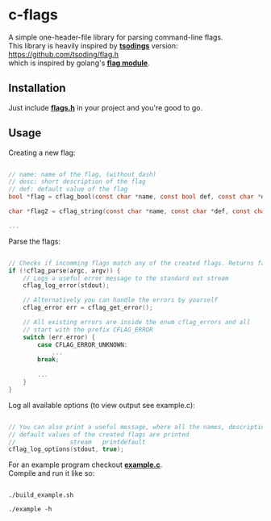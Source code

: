 # c-flags

A simple one-header-file library for parsing command-line flags. \
This library is heavily inspired by **[tsodings](https://github.com/tsoding/)** version: https://github.com/tsoding/flag.h \
which is inspired by golang's **[flag module](https://pkg.go.dev/flag)**.

## Installation

Just include **[flags.h](https://github.com/Moarbue/c-flags/blob/main/flags.h)** in your project and you're good to go.

## Usage

Creating a new flag:
```C

// name: name of the flag, (without dash)
// desc: short description of the flag
// def: default value of the flag
bool *flag = cflag_bool(const char *name, const bool def, const char *desc);

char *flag2 = cflag_string(const char *name, const char *def, const char *desc);

...

```

Parse the flags:
```C

// Checks if incomming flags match any of the created flags. Returns false on error
if (!cflag_parse(argc, argv)) {
    // Logs a useful error message to the standard out stream
    cflag_log_error(stdout);

    // Alternatively you can handle the errors by yourself
    cflag_error err = cflag_get_error();

    // All existing errors are inside the enum cflag_errors and all
    // start with the prefix CFLAG_ERROR
    switch (err.error) {
        case CFLAG_ERROR_UNKNOWN:
            ...
        break;
    
        ...
    }
}


```

Log all available options (to view output see example.c):
```C

// You can also print a useful message, where all the names, descriptions and optionally
// default values of the created flags are printed
//               stream   printdefault
cflag_log_options(stdout, true);

```

For an example program checkout **[example.c](https://github.com/Moarbue/c-flags/blob/main/example.c)**. \
Compile and run it like so:
```

./build_example.sh

./example -h

```